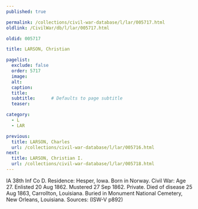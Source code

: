 ```yaml
---
published: true

permalink: /collections/civil-war-database/l/lar/005717.html
oldlink: /CivilWar/db/l/lar/005717.html

oldid: 005717

title: LARSON, Christian

pagelist:
  exclude: false
  order: 5717
  image: 
  alt:
  caption:
  title:
  subtitle:      # Defaults to page subtitle
  teaser:

category: 
  - L 
  - LAR

previous:
  title: LARSON, Charles
  url: /collections/civil-war-database/l/lar/005716.html  
next:
  title: LARSON, Christian I.
  url: /collections/civil-war-database/l/lar/005718.html   
---
```

IA 38th Inf Co D. Residence: Hesper, Iowa. Born in Norway. Civil War: Age 27. Enlisted 20 Aug 1862. Mustered 27 Sep 1862. Private. Died of disease 25 Aug 1863, Carrollton, Louisiana. Buried in Monument National Cemetery, New Orleans, Louisiana. Sources: (ISW-V p892)